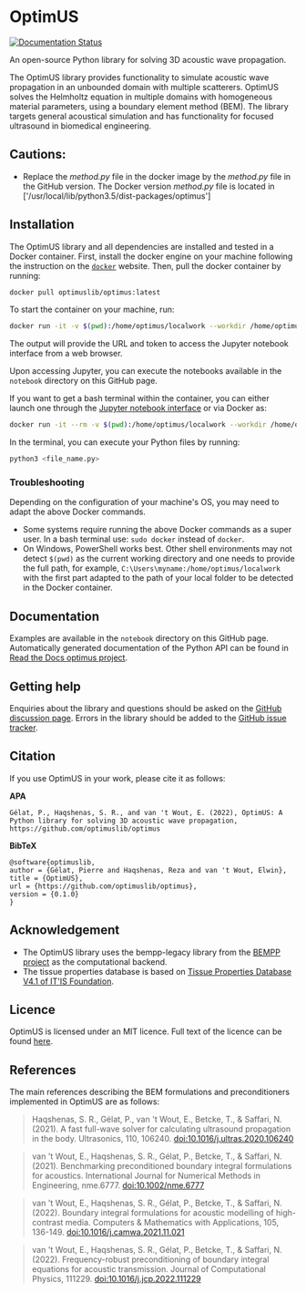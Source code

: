 # OptimUS
[![Documentation Status](https://readthedocs.org/projects/optimuslib/badge/?version=release_edit)](https://optimuslib.readthedocs.io/en/release_edit/?badge=release_edit)

An open-source Python library for solving 3D acoustic wave propagation.

The OptimUS library provides functionality to simulate acoustic wave propagation in an unbounded domain with multiple scatterers. OptimUS solves the Helmholtz equation in multiple domains with homogeneous material parameters, using a boundary element method (BEM). The library targets general acoustical simulation and has functionality for focused ultrasound in biomedical engineering.

## Cautions:
- Replace the *method.py* file in the docker image by the *method.py* file in the GitHub version. The Docker version *method.py* file is located in ['/usr/local/lib/python3.5/dist-packages/optimus']


## Installation

The OptimUS library and all dependencies are installed and tested in a Docker container. First, install the docker engine on your machine following the instruction on the [`docker`](https://docs.docker.com/engine/install/) website. Then, pull the docker container by running:


```bash
docker pull optimuslib/optimus:latest
```


To start the container on your machine, run:


```bash
docker run -it -v $(pwd):/home/optimus/localwork --workdir /home/optimus/localwork -p 8888:8888 optimuslib/optimus:latest
```
The output will provide the URL and token to access the Jupyter notebook interface from a web browser.


Upon accessing Jupyter, you can execute the notebooks available in the `notebook` directory on this GitHub page.


If you want to get a bash terminal within the container, you can either launch one through the [Jupyter notebook interface](http://localhost:8888) or via Docker as:


```bash
docker run -it --rm -v $(pwd):/home/optimus/localwork --workdir /home/optimus/localwork optimuslib/optimus:latest 
```

In the terminal, you can execute your Python files by running:


```bash
python3 <file_name.py>
```

### Troubleshooting

Depending on the configuration of your machine's OS, you may need to adapt the above Docker commands.
- Some systems require running the above Docker commands as a super user. In a bash terminal use: `sudo docker` instead of `docker`.
- On Windows, PowerShell works best. Other shell environments may not detect `$(pwd)` as the current working directory and one needs to provide the full path, for example, `C:\Users\myname:/home/optimus/localwork` with the first part adapted to the path of your local folder to be detected in the Docker container.


## Documentation
Examples are available in the `notebook` directory on this GitHub page. Automatically generated documentation of the Python API
can be found in [Read the Docs optimus project](https://optimuslib.readthedocs.io/en/release_edit/index.html).


## Getting help
Enquiries about the library and questions should be asked on the [GitHub discussion page](https://github.com/optimuslib/optimus/discussions).
Errors in the library should be added to the [GitHub issue tracker](https://github.com/optimuslib/optimus/issues).


## Citation
If you use OptimUS in your work, please cite it as follows:

**APA**
```
Gélat, P., Haqshenas, S. R., and van 't Wout, E. (2022), OptimUS: A Python library for solving 3D acoustic wave propagation, https://github.com/optimuslib/optimus
```

**BibTeX**
```
@software{optimuslib,
author = {Gélat, Pierre and Haqshenas, Reza and van 't Wout, Elwin},
title = {OptimUS},
url = {https://github.com/optimuslib/optimus},
version = {0.1.0}
}
```


## Acknowledgement
- The OptimUS library uses the bempp-legacy library from the [BEMPP project](https://github.com/bempp) as the computational backend. 
- The tissue properties database is based on [Tissue Properties Database V4.1 of IT'IS Foundation](https://itis.swiss/virtual-population/tissue-properties/downloads/database-v4-1/).


## Licence
OptimUS is licensed under an MIT licence. Full text of the licence can be found [here](LICENSE.md).


## References
The main references describing the BEM formulations and preconditioners implemented in OptimUS are as follows:

> Haqshenas, S. R., Gélat, P., van 't Wout, E., Betcke, T., & Saffari, N. (2021). A fast full-wave solver for calculating ultrasound propagation in the body. Ultrasonics, 110, 106240. [doi:10.1016/j.ultras.2020.106240](https://doi.org/10.1016/j.ultras.2020.106240)

> van 't Wout, E., Haqshenas, S. R., Gélat, P., Betcke, T., & Saffari, N. (2021). Benchmarking preconditioned boundary integral formulations for acoustics. International Journal for Numerical Methods in Engineering, nme.6777. [doi:10.1002/nme.6777](https://doi.org/10.1002/nme.6777)

> van 't Wout, E., Haqshenas, S. R., Gélat, P., Betcke, T., & Saffari, N. (2022). Boundary integral formulations for acoustic modelling of high-contrast media. Computers & Mathematics with Applications, 105, 136-149. [doi:10.1016/j.camwa.2021.11.021](https://doi.org/10.1016/j.camwa.2021.11.021)

> van 't Wout, E., Haqshenas, S. R., Gélat, P., Betcke, T., & Saffari, N. (2022). Frequency-robust preconditioning of boundary integral equations for acoustic transmission. Journal of Computational Physics, 111229. [doi:10.1016/j.jcp.2022.111229](https://doi.org/10.1016/j.jcp.2022.111229)
